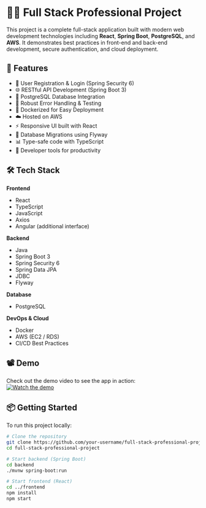 # 🧑‍💻 Full Stack Professional Project

This project is a complete full-stack application built with modern web development technologies including **React**, **Spring Boot**, **PostgreSQL**, and **AWS**. It demonstrates best practices in front-end and back-end development, secure authentication, and cloud deployment.

## 🚀 Features

- 🔐 User Registration & Login (Spring Security 6)
- 🌐 RESTful API Development (Spring Boot 3)
- 💾 PostgreSQL Database Integration
- 🧪 Robust Error Handling & Testing
- 🐳 Dockerized for Easy Deployment
- ☁️ Hosted on AWS
- ⚡ Responsive UI built with React
- 🔄 Database Migrations using Flyway
- 📊 Type-safe code with TypeScript
- 🧰 Developer tools for productivity

## 🛠 Tech Stack

**Frontend**  
- React  
- TypeScript  
- JavaScript  
- Axios  
- Angular (additional interface)

**Backend**  
- Java  
- Spring Boot 3  
- Spring Security 6  
- Spring Data JPA  
- JDBC  
- Flyway

**Database**  
- PostgreSQL

**DevOps & Cloud**  
- Docker  
- AWS (EC2 / RDS)  
- CI/CD Best Practices

## 📽️ Demo

Check out the demo video to see the app in action:  
[![Watch the demo](https://img.shields.io/badge/Watch-Demo-ff69b4?logo=youtube)](https://your-demo-link-here.com)

## 📦 Getting Started

To run this project locally:

```bash
# Clone the repository
git clone https://github.com/your-username/full-stack-professional-project.git
cd full-stack-professional-project

# Start backend (Spring Boot)
cd backend
./mvnw spring-boot:run

# Start frontend (React)
cd ../frontend
npm install
npm start
